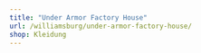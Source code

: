 ```yaml
---
title: "Under Armor Factory House"
url: /williamsburg/under-armor-factory-house/
shop: Kleidung
---
```

